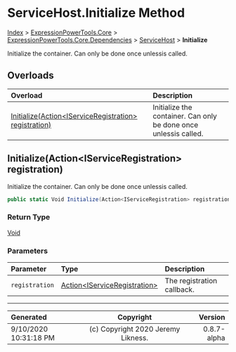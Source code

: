 ﻿# ServiceHost.Initialize Method

[Index](../index.md) > [ExpressionPowerTools.Core](ExpressionPowerTools.Core.a.md) > [ExpressionPowerTools.Core.Dependencies](ExpressionPowerTools.Core.Dependencies.n.md) > [ServiceHost](ExpressionPowerTools.Core.Dependencies.ServiceHost.cs.md) > **Initialize**

Initialize the container. Can only be done once unlessis called.

## Overloads

| Overload | Description |
| :-- | :-- |
| [Initialize(Action&lt;IServiceRegistration> registration)](#initializeactioniserviceregistration-registration) | Initialize the container. Can only be done once unlessis called. |
## Initialize(Action&lt;IServiceRegistration> registration)

Initialize the container. Can only be done once unlessis called.

```csharp
public static Void Initialize(Action<IServiceRegistration> registration)
```

### Return Type

 [Void](https://docs.microsoft.com/dotnet/api/system.void) 

### Parameters

| Parameter | Type | Description |
| :-- | :-- | :-- |
| `registration` | [Action&lt;IServiceRegistration>](https://docs.microsoft.com/dotnet/api/system.action-1) | The registration callback. |



---

| Generated | Copyright | Version |
| :-- | :-: | --: |
| 9/10/2020 10:31:18 PM | (c) Copyright 2020 Jeremy Likness. | 0.8.7-alpha |
